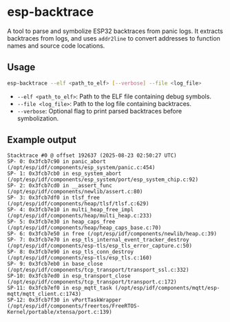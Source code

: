 # esp-backtrace

A tool to parse and symbolize ESP32 backtraces from panic logs.
It extracts backtraces from logs, and uses `addr2line` to convert addresses to function names and source code locations.

## Usage

```sh
esp-backtrace --elf <path_to_elf> [--verbose] --file <log_file>
```

- `--elf <path_to_elf>`: Path to the ELF file containing debug symbols.
- `--file <log_file>`: Path to the log file containing backtraces.
- `--verbose`: Optional flag to print parsed backtraces before symbolization.

## Example output

```
Stacktrace #0 @ offset 192637 (2025-08-23 02:50:27 UTC)
SP- 0: 0x3fcb7c90 in panic_abort (/opt/esp/idf/components/esp_system/panic.c:454)
SP- 1: 0x3fcb7cb0 in esp_system_abort (/opt/esp/idf/components/esp_system/port/esp_system_chip.c:92)
SP- 2: 0x3fcb7cd0 in __assert_func (/opt/esp/idf/components/newlib/assert.c:80)
SP- 3: 0x3fcb7df0 in tlsf_free (/opt/esp/idf/components/heap/tlsf/tlsf.c:629)
SP- 4: 0x3fcb7e10 in multi_heap_free_impl (/opt/esp/idf/components/heap/multi_heap.c:233)
SP- 5: 0x3fcb7e30 in heap_caps_free (/opt/esp/idf/components/heap/heap_caps_base.c:70)
SP- 6: 0x3fcb7e50 in free (/opt/esp/idf/components/newlib/heap.c:39)
SP- 7: 0x3fcb7e70 in esp_tls_internal_event_tracker_destroy (/opt/esp/idf/components/esp-tls/esp_tls_error_capture.c:50)
SP- 8: 0x3fcb7e90 in esp_tls_conn_destroy (/opt/esp/idf/components/esp-tls/esp_tls.c:160)
SP- 9: 0x3fcb7eb0 in base_close (/opt/esp/idf/components/tcp_transport/transport_ssl.c:332)
SP-10: 0x3fcb7ed0 in esp_transport_close (/opt/esp/idf/components/tcp_transport/transport.c:172)
SP-11: 0x3fcb7ef0 in esp_mqtt_task (/opt/esp/idf/components/mqtt/esp-mqtt/mqtt_client.c:1743)
SP-12: 0x3fcb7f30 in vPortTaskWrapper (/opt/esp/idf/components/freertos/FreeRTOS-Kernel/portable/xtensa/port.c:139)

```
